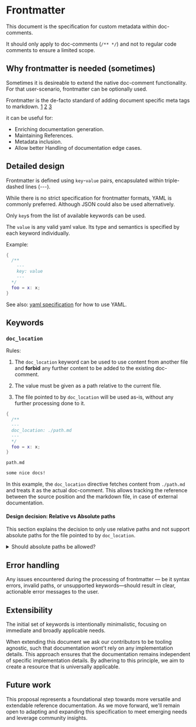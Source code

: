 # Frontmatter

This document is the specification for custom metadata within doc-comments.

It should only apply to doc-comments (`/** */`) and not to regular code comments to ensure a limited scope.

## Why frontmatter is needed (sometimes)

Sometimes it is desireable to extend the native doc-comment functionality. For that user-scenario, frontmatter can be optionally used.

Frontmatter is the de-facto standard of adding document specific meta tags to markdown. [1](https://docs.github.com/en/contributing/writing-for-github-docs/using-yaml-frontmatter) [2](https://jekyllrb.com/docs/front-matter/) [3](https://starlight.astro.build/reference/frontmatter/)

it can be useful for:

- Enriching documentation generation.
- Maintaining References.
- Metadata inclusion.
- Allow better Handling of documentation edge cases.

## Detailed design

Frontmatter is defined using `key`-`value` pairs, encapsulated within triple-dashed lines (---).

While there is no strict specification for frontmatter formats, YAML is commonly preferred.
Although JSON could also be used alternatively.

Only `key`s from the list of available keywords can be used.

The `value` is any valid yaml value. Its type and semantics is specified by each keyword individually.

Example:

```nix
{
  /** 
    ---
    key: value
    ---
  */
  foo = x: x;
}
```

See also: [yaml specification](https://yaml.org/spec/1.2.2/) for how to use YAML.

## Keywords

### `doc_location`

Rules:

1. The `doc_location` keyword can be used to use content from another file and **forbid** any further content to be added to the existing doc-comment.

2. The value must be given as a path relative to the current file.

3. The file pointed to by `doc_location` will be used as-is, without any further processing done to it.

```nix
{
  /** 
  ---
  doc_location: ./path.md
  ---
  */
  foo = x: x;
}
```

`path.md`
```md
some nice docs!
```

In this example, the `doc_location` directive fetches content from `./path.md` and treats it as the actual doc-comment.
This allows tracking the reference between the source position and the markdown file, in case of external documentation.

#### Design decision: Relative vs Absolute paths

This section explains the decision to only use relative paths and not support absolute paths for the file pointed to by `doc_location`.

<details>
<summary>Should absolute paths be allowed?</summary>

- (+) When the docs are entirely elsewhere, e.g. `doc/manual/..`, a relative path would have to be `../../..`, very ugly
  - (-) If only relative paths are allowed, encourages moving docs closer to the source, makes changing documentation easier.
    - For the nix-build, adjustments of which files are included in the derivation source may be needed.
  - (-) With only relative paths, it's more similar to NixOS module docs
- (-) We can still allow absolute paths later on if necessary
- (-) Makes it very confusing where absolute paths are relative to (build root, git root, `.nix` location, etc.)
  - (+) Could use a syntax like `$GIT_ROOT/foo/bar`
    - (-) Relies on a Git repository and git installed
    - (-) Not a fan of more custom syntax

**Decision**: Not supported by now.

This outcome was discussed in the nix documentation team meeting: https://discourse.nixos.org/t/2024-03-21-documentation-team-meeting-notes-114/41957.

</details>

## Error handling

Any issues encountered during the processing of frontmatter — be it syntax errors, invalid paths, or unsupported keywords—should result in clear, actionable error messages to the user.

## Extensibility

The initial set of keywords is intentionally minimalistic, focusing on immediate and broadly applicable needs.

When extending this document we ask our contributors to be tooling agnostic, such that documentation wont't rely on any implementation details.
This approach ensures that the documentation remains independent of specific implementation details. By adhering to this principle, we aim to create a resource that is universally applicable.

## Future work

This proposal represents a foundational step towards more versatile and extendable reference documentation.
As we move forward, we'll remain open to adapting and expanding this specification to meet emerging needs and leverage community insights.
